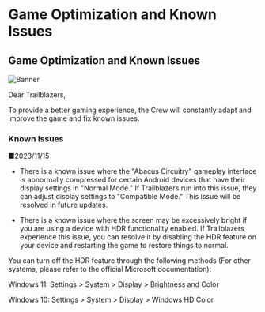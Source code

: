 # Game Optimization and Known Issues
## Game Optimization and Known Issues
![Banner](https://sdk.hoyoverse.com/upload/ann/2023/11/15/4e2d5b721f610bb56437836594e6f1d4_357259073977385017.png)

Dear Trailblazers,

To provide a better gaming experience, the Crew will constantly adapt and improve the game and fix known issues.

### Known Issues

■2023/11/15

- There is a known issue where the "Abacus Circuitry" gameplay interface is abnormally compressed for certain Android devices that have their display settings in "Normal Mode." If Trailblazers run into this issue, they can adjust display settings to "Compatible Mode." This issue will be resolved in future updates.

- There is a known issue where the screen may be excessively bright if you are using a device with HDR functionality enabled. If Trailblazers experience this issue, you can resolve it by disabling the HDR feature on your device and restarting the game to restore things to normal.

You can turn off the HDR feature through the following methods (For other systems, please refer to the official Microsoft documentation):

Windows 11: Settings > System > Display > Brightness and Color

Windows 10: Settings > System > Display > Windows HD Color
